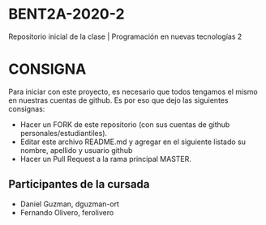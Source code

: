 # BENT2A-2020-2
Repositorio inicial de la clase | Programación en nuevas tecnologías 2

# CONSIGNA

Para iniciar con este proyecto, es necesario que todos tengamos el mismo en nuestras cuentas de github. Es por eso que dejo las siguientes consignas:

- Hacer un FORK de este repositorio (con sus cuentas de github personales/estudiantiles).
- Editar este archivo README.md y agregar en el siguiente listado su nombre, apellido y usuario github
- Hacer un Pull Request a la rama principal MASTER.

## Participantes de la cursada
- Daniel Guzman, dguzman-ort
- Fernando Olivero, ferolivero
